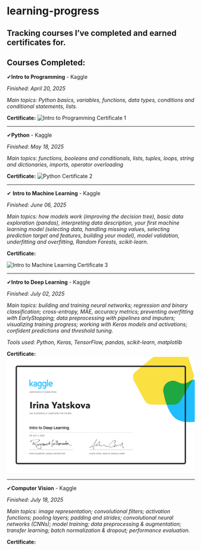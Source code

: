 # learning-progress
Tracking courses I’ve completed and earned certificates for.
---
## Courses Completed:

✔**Intro to Programming** - Kaggle

_Finished: April 20, 2025_

_Main topics: Python basics, variables, functions, data types, conditions and conditional statements, lists._

**Certificate:** 
![Intro to Programming Certificate 1](https://github.com/user-attachments/assets/e33ac84c-d065-4d3e-873d-1189b8dc23cd)

---

✔**Python** - Kaggle

_Finished: May 18, 2025_

_Main topics: functions, booleans and conditionals, lists, tuples, loops, string and dictionaries, imports, operator overloading_

**Certificate:** 
![Python Certificate 2](https://github.com/user-attachments/assets/cdc2543c-f9a0-44b7-bfcf-153a898351f5)

---

✔ **Intro to Machine Learning** - Kaggle

_Finished: June 06, 2025_

_Main topics: how models work (improving the decision tree), basic data exploration (pandas), interpreting data description, your first machine learning model (selecting data, handling missing values, selecting prediction target and features, building your model), model validation, underfitting and overfitting, Random Forests, scikit-learn._

**Certificate:**  

![Intro to Machine Learning Certificate 3](https://github.com/user-attachments/assets/46b81a0a-c4cc-47e3-860c-20d71466aee3)

---

✔**Intro to Deep Learning** - Kaggle

_Finished: July 02, 2025_

_Main topics: building and training neural networks; regression and binary classification; cross-entropy, MAE, accuracy metrics; preventing overfitting with EarlyStopping; data preprocessing with pipelines and imputers; visualizing training progress; working with Keras models and activations; confident predictions and threshold tuning._

_Tools used: Python, Keras, TensorFlow, pandas, scikit-learn, matplotlib_

**Certificate:** 
![Intro to Deep Learning Certificate 4](https://raw.githubusercontent.com/Irina-Adelaide/learning-progress/6af006561b4aee7a20669fc8f75ee97ffe624c99/Irina%20Yatskova%20-%20Intro%20to%20Deep%20Learning.png)

---

✔**Computer Vision** - Kaggle

_Finished: July 18, 2025_

_Main topics: image representation; convolutional filters; activation functions; pooling layers; padding and strides; convolutional neural networks (CNNs); model training; data preprocessing & augmentation; transfer learning; batch normalization & dropout; performance evaluation._

**Certificate:** 
